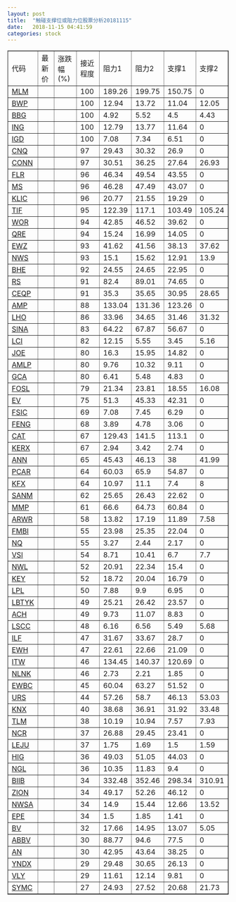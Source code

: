 ```yaml
---
layout: post
title:  "触碰支撑位或阻力位股票分析20181115"
date:   2018-11-15 04:41:59
categories: stock
---
```

<script type="text/javascript">
var stockList = []
stockList.push('gb_mlm');
stockList.push('gb_bwp');
stockList.push('gb_bbg');
stockList.push('gb_ing');
stockList.push('gb_igd');
stockList.push('gb_cnq');
stockList.push('gb_conn');
stockList.push('gb_flr');
stockList.push('gb_ms');
stockList.push('gb_klic');
stockList.push('gb_tif');
stockList.push('gb_wor');
stockList.push('gb_qre');
stockList.push('gb_ewz');
stockList.push('gb_nws');
stockList.push('gb_bhe');
stockList.push('gb_rs');
stockList.push('gb_ceqp');
stockList.push('gb_amp');
stockList.push('gb_lho');
stockList.push('gb_sina');
stockList.push('gb_lci');
stockList.push('gb_joe');
stockList.push('gb_amlp');
stockList.push('gb_gca');
stockList.push('gb_fosl');
stockList.push('gb_ev');
stockList.push('gb_fsic');
stockList.push('gb_feng');
stockList.push('gb_cat');
stockList.push('gb_kerx');
stockList.push('gb_ann');
stockList.push('gb_pcar');
stockList.push('gb_kfx');
stockList.push('gb_sanm');
stockList.push('gb_mmp');
stockList.push('gb_arwr');
stockList.push('gb_fmbi');
stockList.push('gb_nq');
stockList.push('gb_vsi');
stockList.push('gb_nwl');
stockList.push('gb_key');
stockList.push('gb_lpl');
stockList.push('gb_lbtyk');
stockList.push('gb_ach');
stockList.push('gb_lscc');
stockList.push('gb_ilf');
stockList.push('gb_ewh');
stockList.push('gb_itw');
stockList.push('gb_nlnk');
stockList.push('gb_ewbc');
stockList.push('gb_urs');
stockList.push('gb_knx');
stockList.push('gb_tlm');
stockList.push('gb_ncr');
stockList.push('gb_leju');
stockList.push('gb_hig');
stockList.push('gb_ngl');
stockList.push('gb_biib');
stockList.push('gb_zion');
stockList.push('gb_nwsa');
stockList.push('gb_epe');
stockList.push('gb_bv');
stockList.push('gb_abbv');
stockList.push('gb_an');
stockList.push('gb_yndx');
stockList.push('gb_vly');
stockList.push('gb_symc');
</script>
<table border="1">
 <tr>
 <td>代码</td>
 <td>最新价</td>
 <td>涨跌幅(%)</td>
 <td>接近程度</td>
 <td>阻力1</td>
 <td>阻力2</td>
 <td>支撑1</td>
 <td>支撑2</td>
</tr>
  <tr id="mlm" class="red">
  <td><a href="http://stock.finance.sina.com.cn/usstock/quotes/MLM.html" target="_blank">MLM</a></td><td></td><td></td><td>100</td><td>189.26</td><td>199.75</td><td>150.75</td><td>0</td></tr>
  <tr id="bwp" class="green">
  <td><a href="http://stock.finance.sina.com.cn/usstock/quotes/BWP.html" target="_blank">BWP</a></td><td></td><td></td><td>100</td><td>12.94</td><td>13.72</td><td>11.04</td><td>12.05</td></tr>
  <tr id="bbg" class="red">
  <td><a href="http://stock.finance.sina.com.cn/usstock/quotes/BBG.html" target="_blank">BBG</a></td><td></td><td></td><td>100</td><td>4.92</td><td>5.52</td><td>4.5</td><td>4.43</td></tr>
  <tr id="ing" class="red">
  <td><a href="http://stock.finance.sina.com.cn/usstock/quotes/ING.html" target="_blank">ING</a></td><td></td><td></td><td>100</td><td>12.79</td><td>13.77</td><td>11.64</td><td>0</td></tr>
  <tr id="igd" class="green">
  <td><a href="http://stock.finance.sina.com.cn/usstock/quotes/IGD.html" target="_blank">IGD</a></td><td></td><td></td><td>100</td><td>7.08</td><td>7.34</td><td>6.51</td><td>0</td></tr>
  <tr id="cnq" class="green">
  <td><a href="http://stock.finance.sina.com.cn/usstock/quotes/CNQ.html" target="_blank">CNQ</a></td><td></td><td></td><td>97</td><td>29.43</td><td>30.32</td><td>26.9</td><td>0</td></tr>
  <tr id="conn" class="red">
  <td><a href="http://stock.finance.sina.com.cn/usstock/quotes/CONN.html" target="_blank">CONN</a></td><td></td><td></td><td>97</td><td>30.51</td><td>36.25</td><td>27.64</td><td>26.93</td></tr>
  <tr id="flr" class="red">
  <td><a href="http://stock.finance.sina.com.cn/usstock/quotes/FLR.html" target="_blank">FLR</a></td><td></td><td></td><td>96</td><td>46.34</td><td>49.54</td><td>43.55</td><td>0</td></tr>
  <tr id="ms" class="green">
  <td><a href="http://stock.finance.sina.com.cn/usstock/quotes/MS.html" target="_blank">MS</a></td><td></td><td></td><td>96</td><td>46.28</td><td>47.49</td><td>43.07</td><td>0</td></tr>
  <tr id="klic" class="red">
  <td><a href="http://stock.finance.sina.com.cn/usstock/quotes/KLIC.html" target="_blank">KLIC</a></td><td></td><td></td><td>96</td><td>20.77</td><td>21.55</td><td>19.29</td><td>0</td></tr>
  <tr id="tif" class="green">
  <td><a href="http://stock.finance.sina.com.cn/usstock/quotes/TIF.html" target="_blank">TIF</a></td><td></td><td></td><td>95</td><td>122.39</td><td>117.1</td><td>103.49</td><td>105.24</td></tr>
  <tr id="wor" class="red">
  <td><a href="http://stock.finance.sina.com.cn/usstock/quotes/WOR.html" target="_blank">WOR</a></td><td></td><td></td><td>94</td><td>42.85</td><td>46.52</td><td>39.62</td><td>0</td></tr>
  <tr id="qre" class="red">
  <td><a href="http://stock.finance.sina.com.cn/usstock/quotes/QRE.html" target="_blank">QRE</a></td><td></td><td></td><td>94</td><td>15.24</td><td>16.99</td><td>14.05</td><td>0</td></tr>
  <tr id="ewz" class="green">
  <td><a href="http://stock.finance.sina.com.cn/usstock/quotes/EWZ.html" target="_blank">EWZ</a></td><td></td><td></td><td>93</td><td>41.62</td><td>41.56</td><td>38.13</td><td>37.62</td></tr>
  <tr id="nws" class="green">
  <td><a href="http://stock.finance.sina.com.cn/usstock/quotes/NWS.html" target="_blank">NWS</a></td><td></td><td></td><td>93</td><td>15.1</td><td>15.62</td><td>12.91</td><td>13.9</td></tr>
  <tr id="bhe" class="green">
  <td><a href="http://stock.finance.sina.com.cn/usstock/quotes/BHE.html" target="_blank">BHE</a></td><td></td><td></td><td>92</td><td>24.55</td><td>24.65</td><td>22.95</td><td>0</td></tr>
  <tr id="rs" class="red">
  <td><a href="http://stock.finance.sina.com.cn/usstock/quotes/RS.html" target="_blank">RS</a></td><td></td><td></td><td>91</td><td>82.4</td><td>89.01</td><td>74.65</td><td>0</td></tr>
  <tr id="ceqp" class="green">
  <td><a href="http://stock.finance.sina.com.cn/usstock/quotes/CEQP.html" target="_blank">CEQP</a></td><td></td><td></td><td>91</td><td>35.3</td><td>35.65</td><td>30.95</td><td>28.65</td></tr>
  <tr id="amp" class="green">
  <td><a href="http://stock.finance.sina.com.cn/usstock/quotes/AMP.html" target="_blank">AMP</a></td><td></td><td></td><td>88</td><td>133.04</td><td>131.36</td><td>123.26</td><td>0</td></tr>
  <tr id="lho" class="red">
  <td><a href="http://stock.finance.sina.com.cn/usstock/quotes/LHO.html" target="_blank">LHO</a></td><td></td><td></td><td>86</td><td>33.96</td><td>34.65</td><td>31.46</td><td>31.32</td></tr>
  <tr id="sina" class="red">
  <td><a href="http://stock.finance.sina.com.cn/usstock/quotes/SINA.html" target="_blank">SINA</a></td><td></td><td></td><td>83</td><td>64.22</td><td>67.87</td><td>56.67</td><td>0</td></tr>
  <tr id="lci" class="red">
  <td><a href="http://stock.finance.sina.com.cn/usstock/quotes/LCI.html" target="_blank">LCI</a></td><td></td><td></td><td>82</td><td>12.15</td><td>5.55</td><td>3.45</td><td>5.16</td></tr>
  <tr id="joe" class="green">
  <td><a href="http://stock.finance.sina.com.cn/usstock/quotes/JOE.html" target="_blank">JOE</a></td><td></td><td></td><td>80</td><td>16.3</td><td>15.95</td><td>14.82</td><td>0</td></tr>
  <tr id="amlp" class="red">
  <td><a href="http://stock.finance.sina.com.cn/usstock/quotes/AMLP.html" target="_blank">AMLP</a></td><td></td><td></td><td>80</td><td>9.76</td><td>10.32</td><td>9.11</td><td>0</td></tr>
  <tr id="gca" class="green">
  <td><a href="http://stock.finance.sina.com.cn/usstock/quotes/GCA.html" target="_blank">GCA</a></td><td></td><td></td><td>80</td><td>6.41</td><td>5.48</td><td>4.83</td><td>0</td></tr>
  <tr id="fosl" class="green">
  <td><a href="http://stock.finance.sina.com.cn/usstock/quotes/FOSL.html" target="_blank">FOSL</a></td><td></td><td></td><td>79</td><td>21.34</td><td>23.81</td><td>18.55</td><td>16.08</td></tr>
  <tr id="ev" class="green">
  <td><a href="http://stock.finance.sina.com.cn/usstock/quotes/EV.html" target="_blank">EV</a></td><td></td><td></td><td>75</td><td>51.3</td><td>45.33</td><td>42.31</td><td>0</td></tr>
  <tr id="fsic" class="green">
  <td><a href="http://stock.finance.sina.com.cn/usstock/quotes/FSIC.html" target="_blank">FSIC</a></td><td></td><td></td><td>69</td><td>7.08</td><td>7.45</td><td>6.29</td><td>0</td></tr>
  <tr id="feng" class="green">
  <td><a href="http://stock.finance.sina.com.cn/usstock/quotes/FENG.html" target="_blank">FENG</a></td><td></td><td></td><td>68</td><td>3.89</td><td>4.78</td><td>3.06</td><td>0</td></tr>
  <tr id="cat" class="red">
  <td><a href="http://stock.finance.sina.com.cn/usstock/quotes/CAT.html" target="_blank">CAT</a></td><td></td><td></td><td>67</td><td>129.43</td><td>141.5</td><td>113.1</td><td>0</td></tr>
  <tr id="kerx" class="red">
  <td><a href="http://stock.finance.sina.com.cn/usstock/quotes/KERX.html" target="_blank">KERX</a></td><td></td><td></td><td>67</td><td>2.94</td><td>3.42</td><td>2.74</td><td>0</td></tr>
  <tr id="ann" class="red">
  <td><a href="http://stock.finance.sina.com.cn/usstock/quotes/ANN.html" target="_blank">ANN</a></td><td></td><td></td><td>65</td><td>45.43</td><td>46.13</td><td>38</td><td>41.99</td></tr>
  <tr id="pcar" class="red">
  <td><a href="http://stock.finance.sina.com.cn/usstock/quotes/PCAR.html" target="_blank">PCAR</a></td><td></td><td></td><td>64</td><td>60.03</td><td>65.9</td><td>54.87</td><td>0</td></tr>
  <tr id="kfx" class="green">
  <td><a href="http://stock.finance.sina.com.cn/usstock/quotes/KFX.html" target="_blank">KFX</a></td><td></td><td></td><td>64</td><td>10.97</td><td>11.1</td><td>7.4</td><td>8</td></tr>
  <tr id="sanm" class="red">
  <td><a href="http://stock.finance.sina.com.cn/usstock/quotes/SANM.html" target="_blank">SANM</a></td><td></td><td></td><td>62</td><td>25.65</td><td>26.43</td><td>22.62</td><td>0</td></tr>
  <tr id="mmp" class="green">
  <td><a href="http://stock.finance.sina.com.cn/usstock/quotes/MMP.html" target="_blank">MMP</a></td><td></td><td></td><td>61</td><td>66.6</td><td>64.73</td><td>60.84</td><td>0</td></tr>
  <tr id="arwr" class="green">
  <td><a href="http://stock.finance.sina.com.cn/usstock/quotes/ARWR.html" target="_blank">ARWR</a></td><td></td><td></td><td>58</td><td>13.82</td><td>17.19</td><td>11.89</td><td>7.58</td></tr>
  <tr id="fmbi" class="green">
  <td><a href="http://stock.finance.sina.com.cn/usstock/quotes/FMBI.html" target="_blank">FMBI</a></td><td></td><td></td><td>55</td><td>23.98</td><td>25.35</td><td>22.04</td><td>0</td></tr>
  <tr id="nq" class="green">
  <td><a href="http://stock.finance.sina.com.cn/usstock/quotes/NQ.html" target="_blank">NQ</a></td><td></td><td></td><td>55</td><td>3.27</td><td>2.44</td><td>2.17</td><td>0</td></tr>
  <tr id="vsi" class="red">
  <td><a href="http://stock.finance.sina.com.cn/usstock/quotes/VSI.html" target="_blank">VSI</a></td><td></td><td></td><td>54</td><td>8.71</td><td>10.41</td><td>6.7</td><td>7.7</td></tr>
  <tr id="nwl" class="red">
  <td><a href="http://stock.finance.sina.com.cn/usstock/quotes/NWL.html" target="_blank">NWL</a></td><td></td><td></td><td>52</td><td>20.91</td><td>22.34</td><td>15.4</td><td>0</td></tr>
  <tr id="key" class="red">
  <td><a href="http://stock.finance.sina.com.cn/usstock/quotes/KEY.html" target="_blank">KEY</a></td><td></td><td></td><td>52</td><td>18.72</td><td>20.04</td><td>16.79</td><td>0</td></tr>
  <tr id="lpl" class="red">
  <td><a href="http://stock.finance.sina.com.cn/usstock/quotes/LPL.html" target="_blank">LPL</a></td><td></td><td></td><td>50</td><td>7.88</td><td>9.9</td><td>6.95</td><td>0</td></tr>
  <tr id="lbtyk" class="green">
  <td><a href="http://stock.finance.sina.com.cn/usstock/quotes/LBTYK.html" target="_blank">LBTYK</a></td><td></td><td></td><td>49</td><td>25.21</td><td>26.42</td><td>23.57</td><td>0</td></tr>
  <tr id="ach" class="red">
  <td><a href="http://stock.finance.sina.com.cn/usstock/quotes/ACH.html" target="_blank">ACH</a></td><td></td><td></td><td>49</td><td>9.73</td><td>11.07</td><td>8.83</td><td>0</td></tr>
  <tr id="lscc" class="green">
  <td><a href="http://stock.finance.sina.com.cn/usstock/quotes/LSCC.html" target="_blank">LSCC</a></td><td></td><td></td><td>48</td><td>6.16</td><td>6.56</td><td>5.49</td><td>5.68</td></tr>
  <tr id="ilf" class="green">
  <td><a href="http://stock.finance.sina.com.cn/usstock/quotes/ILF.html" target="_blank">ILF</a></td><td></td><td></td><td>47</td><td>31.67</td><td>33.67</td><td>28.7</td><td>0</td></tr>
  <tr id="ewh" class="red">
  <td><a href="http://stock.finance.sina.com.cn/usstock/quotes/EWH.html" target="_blank">EWH</a></td><td></td><td></td><td>47</td><td>22.61</td><td>22.66</td><td>21.09</td><td>0</td></tr>
  <tr id="itw" class="red">
  <td><a href="http://stock.finance.sina.com.cn/usstock/quotes/ITW.html" target="_blank">ITW</a></td><td></td><td></td><td>46</td><td>134.45</td><td>140.37</td><td>120.69</td><td>0</td></tr>
  <tr id="nlnk" class="green">
  <td><a href="http://stock.finance.sina.com.cn/usstock/quotes/NLNK.html" target="_blank">NLNK</a></td><td></td><td></td><td>46</td><td>2.73</td><td>2.21</td><td>1.85</td><td>0</td></tr>
  <tr id="ewbc" class="green">
  <td><a href="http://stock.finance.sina.com.cn/usstock/quotes/EWBC.html" target="_blank">EWBC</a></td><td></td><td></td><td>45</td><td>60.04</td><td>63.27</td><td>51.52</td><td>0</td></tr>
  <tr id="urs" class="green">
  <td><a href="http://stock.finance.sina.com.cn/usstock/quotes/URS.html" target="_blank">URS</a></td><td></td><td></td><td>44</td><td>57.26</td><td>58.7</td><td>46.13</td><td>53.03</td></tr>
  <tr id="knx" class="green">
  <td><a href="http://stock.finance.sina.com.cn/usstock/quotes/KNX.html" target="_blank">KNX</a></td><td></td><td></td><td>40</td><td>38.68</td><td>36.91</td><td>31.92</td><td>33.48</td></tr>
  <tr id="tlm" class="green">
  <td><a href="http://stock.finance.sina.com.cn/usstock/quotes/TLM.html" target="_blank">TLM</a></td><td></td><td></td><td>38</td><td>10.19</td><td>10.94</td><td>7.57</td><td>7.93</td></tr>
  <tr id="ncr" class="red">
  <td><a href="http://stock.finance.sina.com.cn/usstock/quotes/NCR.html" target="_blank">NCR</a></td><td></td><td></td><td>37</td><td>26.88</td><td>29.45</td><td>23.41</td><td>0</td></tr>
  <tr id="leju" class="green">
  <td><a href="http://stock.finance.sina.com.cn/usstock/quotes/LEJU.html" target="_blank">LEJU</a></td><td></td><td></td><td>37</td><td>1.75</td><td>1.69</td><td>1.5</td><td>1.59</td></tr>
  <tr id="hig" class="green">
  <td><a href="http://stock.finance.sina.com.cn/usstock/quotes/HIG.html" target="_blank">HIG</a></td><td></td><td></td><td>36</td><td>49.03</td><td>51.05</td><td>44.03</td><td>0</td></tr>
  <tr id="ngl" class="green">
  <td><a href="http://stock.finance.sina.com.cn/usstock/quotes/NGL.html" target="_blank">NGL</a></td><td></td><td></td><td>36</td><td>10.35</td><td>11.83</td><td>9.4</td><td>0</td></tr>
  <tr id="biib" class="green">
  <td><a href="http://stock.finance.sina.com.cn/usstock/quotes/BIIB.html" target="_blank">BIIB</a></td><td></td><td></td><td>34</td><td>332.48</td><td>352.46</td><td>298.34</td><td>310.91</td></tr>
  <tr id="zion" class="red">
  <td><a href="http://stock.finance.sina.com.cn/usstock/quotes/ZION.html" target="_blank">ZION</a></td><td></td><td></td><td>34</td><td>49.17</td><td>52.26</td><td>46.12</td><td>0</td></tr>
  <tr id="nwsa" class="green">
  <td><a href="http://stock.finance.sina.com.cn/usstock/quotes/NWSA.html" target="_blank">NWSA</a></td><td></td><td></td><td>34</td><td>14.9</td><td>15.44</td><td>12.66</td><td>13.52</td></tr>
  <tr id="epe" class="red">
  <td><a href="http://stock.finance.sina.com.cn/usstock/quotes/EPE.html" target="_blank">EPE</a></td><td></td><td></td><td>34</td><td>1.5</td><td>1.85</td><td>1.41</td><td>0</td></tr>
  <tr id="bv" class="green">
  <td><a href="http://stock.finance.sina.com.cn/usstock/quotes/BV.html" target="_blank">BV</a></td><td></td><td></td><td>32</td><td>17.66</td><td>14.95</td><td>13.07</td><td>5.05</td></tr>
  <tr id="abbv" class="red">
  <td><a href="http://stock.finance.sina.com.cn/usstock/quotes/ABBV.html" target="_blank">ABBV</a></td><td></td><td></td><td>30</td><td>88.77</td><td>94.6</td><td>77.5</td><td>0</td></tr>
  <tr id="an" class="green">
  <td><a href="http://stock.finance.sina.com.cn/usstock/quotes/AN.html" target="_blank">AN</a></td><td></td><td></td><td>30</td><td>42.95</td><td>43.64</td><td>38.25</td><td>0</td></tr>
  <tr id="yndx" class="red">
  <td><a href="http://stock.finance.sina.com.cn/usstock/quotes/YNDX.html" target="_blank">YNDX</a></td><td></td><td></td><td>29</td><td>29.48</td><td>30.65</td><td>26.13</td><td>0</td></tr>
  <tr id="vly" class="green">
  <td><a href="http://stock.finance.sina.com.cn/usstock/quotes/VLY.html" target="_blank">VLY</a></td><td></td><td></td><td>29</td><td>11.61</td><td>12.14</td><td>9.81</td><td>0</td></tr>
  <tr id="symc" class="green">
  <td><a href="http://stock.finance.sina.com.cn/usstock/quotes/SYMC.html" target="_blank">SYMC</a></td><td></td><td></td><td>27</td><td>24.93</td><td>27.52</td><td>20.68</td><td>21.73</td></tr>
</table>
